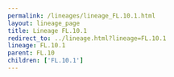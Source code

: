 ```yaml
---
permalink: /lineages/lineage_FL.10.1.html
layout: lineage_page
title: Lineage FL.10.1
redirect_to: ../lineage.html?lineage=FL.10.1
lineage: FL.10.1
parent: FL.10
children: ['FL.10.1']
---
```

